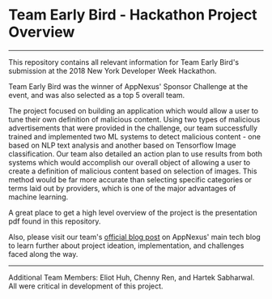 # Team Early Bird - Hackathon Project Overview


---

This repository contains all relevant information for Team Early Bird's
submission at the 2018 New York Developer Week Hackathon.

Team Early Bird was the winner of AppNexus' Sponsor Challenge at the event,
and was also selected as a top 5 overall team.

The project focused on building an application which would allow a user to tune
their own definition of malicious content. Using two types of malicious
advertisements that were provided in the challenge, our team successfully
trained and implemented two ML systems to detect malicious content - one based
on NLP text analysis and another based on Tensorflow Image classification. Our
team also detailed an action plan to use results from both systems which would
accomplish our overall object of allowing a user to create a definition
of malicious content based on selection of images. This method would be far
more accurate than selecting specific categories or terms laid out by
providers, which is one of the major advantages of machine learning.


A great place to get a high level overview of the project is the presentation
pdf found in this repository.

Also, please visit our team's [official blog post](https://techblog.appnexus.com/malicious-content-identification-f0c0359b5c75) 
on AppNexus' main tech blog to learn further about project ideation, implementation, and challenges faced
along the way.

---

Additional Team Members: Eliot Huh, Chenny Ren, and Hartek Sabharwal.
All were critical in development of this project.
